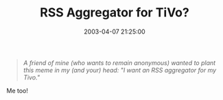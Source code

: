 ﻿---
layout: post
title: "RSS Aggregator for TiVo?"
comments: false
date: 2003-04-07 21:25:00
categories:
 - Technology
subtext-id: 9813ca5b-4230-421b-a5d1-55f3da03d7d5
alias: /blog/RSS-Aggregator-for-TiVo.aspx
---


> _A friend of mine (who wants to remain anonymous) wanted to plant this meme in my (and your) head: "I want an RSS aggregator for my Tivo."_

Me too!
